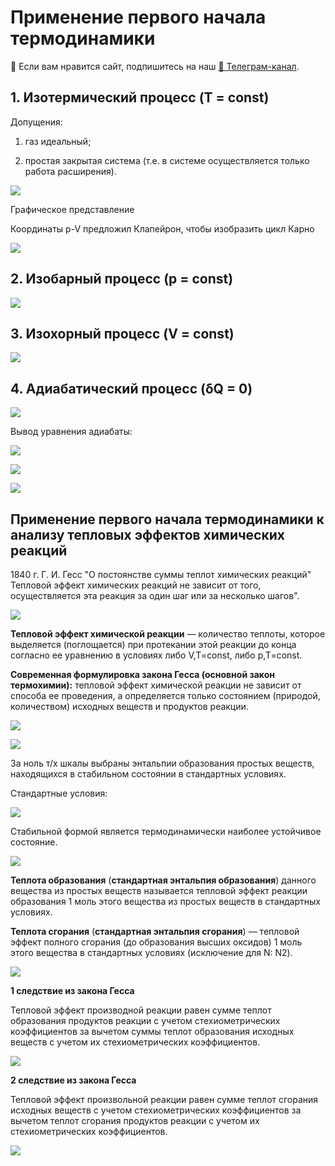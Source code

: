 # Применение первого начала термодинамики


<div class="pagination-nav__link">🙏 Если вам нравится сайт, подпишитесь на наш <a href="https://t.me/+JfpTv9CJlwQ0MThi">🔗 Телеграм-канал</a>.</div>

## 1. Изотермический процесс (T = const)

Допущения:

1) газ идеальный;

2) простая закрытая система (т.е. в системе осуществляется только работа расширения).

![](images/primenenie-pervogo-nachala-termodinamiki/primenenie-pervogo-nachala-termodinamiki_clip_image001_0000.png)

Графическое представление

Координаты p-V предложил Клапейрон, чтобы изобразить цикл Карно

![](images/primenenie-pervogo-nachala-termodinamiki/primenenie-pervogo-nachala-termodinamiki_clip_image001_0002.png)

## 2. Изобарный процесс (p = const)

![](images/primenenie-pervogo-nachala-termodinamiki/primenenie-pervogo-nachala-termodinamiki_clip_image001.png)

## 3. Изохорный процесс (V = const)

![](images/primenenie-pervogo-nachala-termodinamiki/primenenie-pervogo-nachala-termodinamiki_clip_image001_0001.png)

## 4. Адиабатический процесс (δQ = 0)

![](images/primenenie-pervogo-nachala-termodinamiki/primenenie-pervogo-nachala-termodinamiki_clip_image001_0003.png)

Вывод уравнения адиабаты:

![](images/primenenie-pervogo-nachala-termodinamiki/primenenie-pervogo-nachala-termodinamiki_clip_image001_0004.png)

![](images/primenenie-pervogo-nachala-termodinamiki/primenenie-pervogo-nachala-termodinamiki_clip_image001_0005.png)

![](images/primenenie-pervogo-nachala-termodinamiki/primenenie-pervogo-nachala-termodinamiki_clip_image001_0006.png)

## Применение первого начала термодинамики к анализу тепловых эффектов химических реакций

1840 г. Г. И. Гесс "О постоянстве суммы теплот химических реакций" Тепловой эффект химических реакций не зависит от того, осуществляется эта реакция за один шаг или за несколько шагов".

![](images/primenenie-pervogo-nachala-termodinamiki/primenenie-pervogo-nachala-termodinamiki_clip_image001_0007.png)

**Тепловой эффект химической реакции** — количество теплоты, которое выделяется (поглощается) при протекании этой реакции до конца согласно ее уравнению в условиях либо V,T=const, либо p,T=const.

**Современная формулировка закона Гесса (основной закон термохимии):** тепловой эффект химической реакции не зависит от способа ее проведения, а определяется только состоянием (природой, количеством) исходных веществ и продуктов реакции.

![](images/primenenie-pervogo-nachala-termodinamiki/primenenie-pervogo-nachala-termodinamiki_clip_image001_0008.png)

![](images/primenenie-pervogo-nachala-termodinamiki/primenenie-pervogo-nachala-termodinamiki_clip_image001_0009.png)

За ноль т/х шкалы выбраны энтальпии образования простых веществ, находящихся в стабильном состоянии в стандартных условиях.

Стандартные условия:

![](images/primenenie-pervogo-nachala-termodinamiki/primenenie-pervogo-nachala-termodinamiki_clip_image001_0010.png)

Стабильной формой является термодинамически наиболее устойчивое состояние.

![](images/primenenie-pervogo-nachala-termodinamiki/primenenie-pervogo-nachala-termodinamiki_clip_image001_0011.png)

**Теплота образования** (**стандартная энтальпия образования**) данного вещества из простых веществ называется тепловой эффект реакции образования 1 моль этого вещества из простых веществ в стандартных условиях.

**Теплота сгорания** (**стандартная энтальпия сгорания**) — тепловой эффект полного сгорания (до образования высших оксидов) 1 моль этого вещества в стандартных условиях (исключение для N: N2).

![](images/primenenie-pervogo-nachala-termodinamiki/primenenie-pervogo-nachala-termodinamiki_clip_image001_0012.png)

**1 следствие из закона Гесса**

Тепловой эффект производной реакции равен сумме теплот образования продуктов реакции с учетом стехиометрических коэффициентов за вычетом суммы теплот образования исходных веществ с учетом их стехиометрических коэффициентов.

![](images/primenenie-pervogo-nachala-termodinamiki/primenenie-pervogo-nachala-termodinamiki_clip_image001_0013.png)

**2 следствие из закона Гесса**

Тепловой эффект произвольной реакции равен сумме теплот сгорания исходных веществ с учетом стехиометрических коэффициентов за вычетом теплот сгорания продуктов реакции с учетом их стехиометрических коэффициентов.

![](images/primenenie-pervogo-nachala-termodinamiki/primenenie-pervogo-nachala-termodinamiki_clip_image001_0014.png)

